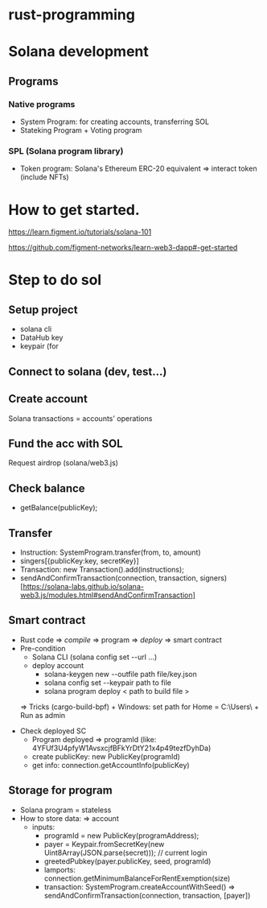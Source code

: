 # rust-programming

# Solana development
## Programs
### Native programs
  + System Program: for creating accounts, transferring SOL
  + Stateking Program + Voting program
### SPL (Solana program library)
  + Token program: Solana's Ethereum ERC-20 equivalent
  => interact token (include NFTs)
  
  
# How to get started.
https://learn.figment.io/tutorials/solana-101

https://github.com/figment-networks/learn-web3-dapp#-get-started


# Step to do sol
## Setup project
  + solana cli
  + DataHub key
  + keypair (for 
## Connect to solana (dev, test...)

## Create account
Solana transactions = accounts' operations

## Fund the acc with SOL
Request airdrop (solana/web3.js)

## Check balance
+ getBalance(publicKey);

## Transfer
+ Instruction: SystemProgram.transfer(from, to, amount)
+ singers[{publicKey:key, secretKey}]
+ Transaction: new Transaction().add(instructions);
+ sendAndConfirmTransaction(connection, transaction, signers) [https://solana-labs.github.io/solana-web3.js/modules.html#sendAndConfirmTransaction]

## Smart contract
+ Rust code => *compile* => program => *deploy* => smart contract
+ Pre-condition
  - Solana CLI (solana config set --url ...)
  - deploy account
    + solana-keygen new --outfile path file/key.json
    + solana config set --keypair path to file
    + solana program deploy < path to build file >
  <p>=> Tricks (cargo-build-bpf) 
    + Windows: set path for Home = C:\Users\<user>
    + Run as admin
  </p>
+ Check deployed SC
  - Program deployed => programId (like: 4YFUf3U4pfyW1AvsxcjfBFkYrDtY21x4p49tezfDyhDa)
  - create publicKey: new PublicKey(programId)
  - get info: connection.getAccountInfo(publicKey)
  
## Storage for program
+ Solana program = stateless
+ How to store data: => account
  - inputs:
    + programId = new PublicKey(programAddress);
    + payer = Keypair.fromSecretKey(new Uint8Array(JSON.parse(secret))); // current login
    + greetedPubkey(payer.publicKey, seed, programId)
    + lamports: connection.getMinimumBalanceForRentExemption(size)
    + transaction: SystemProgram.createAccountWithSeed() => sendAndConfirmTransaction(connection, transaction, [payer])
